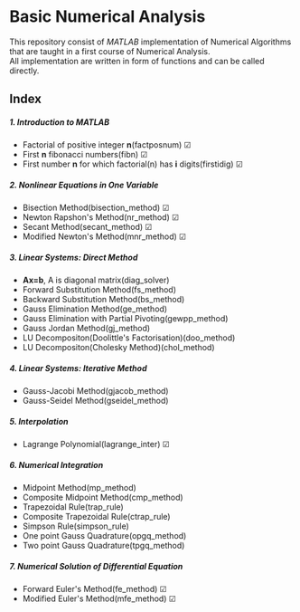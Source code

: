 # Basic Numerical Analysis
This repository consist of *MATLAB* implementation of Numerical Algorithms that are taught in a first course of Numerical Analysis.  
All implementation are written in form of functions and can be called directly.
## Index
##### 1. Introduction to MATLAB
* Factorial of positive integer **n**(factposnum) &#x2611;
* First **n** fibonacci numbers(fibn) &#x2611;
* First number **n** for which factorial(n) has **i** digits(firstidig) &#x2611;   

##### 2. Nonlinear Equations in One Variable
* Bisection Method(bisection_method) &#x2611;
* Newton Rapshon's Method(nr_method) &#x2611;
* Secant Method(secant_method) &#x2611;
* Modified Newton's Method(mnr_method) &#x2611;

##### 3. Linear Systems: Direct Method
* **Ax=b**, A is diagonal matrix(diag_solver)
* Forward Substitution Method(fs_method)
* Backward Substitution Method(bs_method)
* Gauss Elimination Method(ge_method)
* Gauss Elimination with Partial Pivoting(gewpp_method)
* Gauss Jordan Method(gj_method)
* LU Decompositon(Doolittle's Factorisation)(doo_method)
* LU Decompositon(Cholesky Method)(chol_method)

##### 4. Linear Systems: Iterative Method
* Gauss-Jacobi Method(gjacob_method)
* Gauss-Seidel Method(gseidel_method)

##### 5. Interpolation
* Lagrange Polynomial(lagrange_inter) &#x2611;

##### 6. Numerical Integration
* Midpoint Method(mp_method)
* Composite Midpoint Method(cmp_method)
* Trapezoidal Rule(trap_rule)
* Composite Trapezoidal Rule(ctrap_rule)
* Simpson Rule(simpson_rule)
* One point Gauss Quadrature(opgq_method)
* Two point Gauss Quadrature(tpgq_method)

##### 7. Numerical Solution of Differential Equation
* Forward Euler's Method(fe_method) &#x2611;
* Modified Euler's Method(mfe_method) &#x2611;  